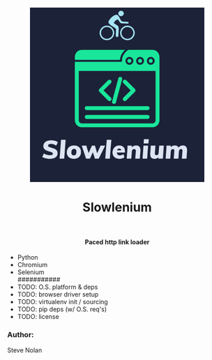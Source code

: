 <h1 align="center">
  <br>
  <a href=""><img src="slowlenium.png" alt="slowlenium" width="400"></a>
  <br>
  <br>
  Slowlenium
  <br>
  <br>
</h1>

<h4 align="center">Paced http link loader</h4>




- Python   
- Chromium   
- Selenium   
###########
- TODO: O.S. platform & deps
- TODO: browser driver setup
- TODO: virtualenv init / sourcing
- TODO: pip deps (w/ O.S. req's)
- TODO: license



### Author:
Steve Nolan
